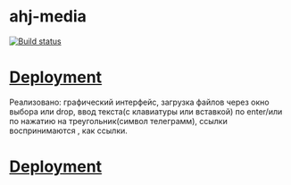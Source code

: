 # ahj-media

[![Build status](https://ci.appveyor.com/api/projects/status/wlv843a3m4m3mpa5?svg=true)](https://ci.appveyor.com/project/Svetlana-Kutyeva1974/ahj-media)

# [Deployment](https://svetlana-kutyeva1974.github.io/ahj-media/)


Реализовано: графический интерфейс, загрузка файлов через окно выбора или drop, ввод текста(с клавиатуры или вставкой) по enter/или по нажатию на треугольник(символ телеграмм), ссылки воспринимаются , как ссылки.

# [Deployment](https://svetlana-kutyeva1974/ahj-media/img/2.png)

